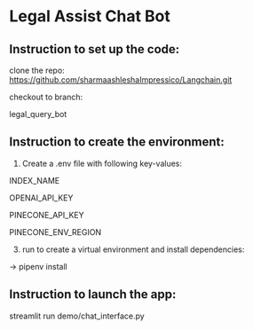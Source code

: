 # Legal Assist Chat Bot

## Instruction to set up the code:
clone the repo: https://github.com/sharmaashleshaImpressico/Langchain.git

checkout to branch: 

legal_query_bot

## Instruction to create the environment:
1. Create a .env file with following key-values:
  
  INDEX_NAME

  OPENAI_API_KEY

  PINECONE_API_KEY

  PINECONE_ENV_REGION


3. run to create a virtual environment and install dependencies:

-> pipenv install


## Instruction to launch the app: 

streamlit run demo/chat_interface.py
